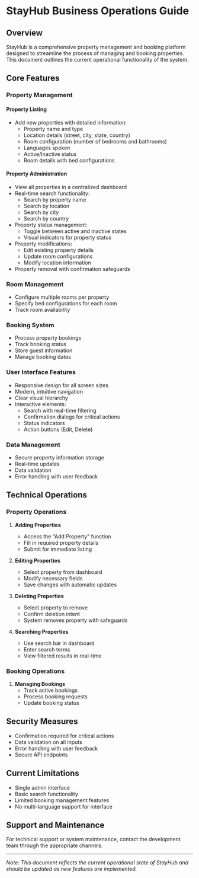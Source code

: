 # StayHub Business Operations Guide

## Overview
StayHub is a comprehensive property management and booking platform designed to streamline the process of managing and booking properties. This document outlines the current operational functionality of the system.

## Core Features

### Property Management

#### Property Listing
- Add new properties with detailed information:
  - Property name and type
  - Location details (street, city, state, country)
  - Room configuration (number of bedrooms and bathrooms)
  - Languages spoken
  - Active/Inactive status
  - Room details with bed configurations

#### Property Administration
- View all properties in a centralized dashboard
- Real-time search functionality:
  - Search by property name
  - Search by location
  - Search by city
  - Search by country
- Property status management:
  - Toggle between active and inactive states
  - Visual indicators for property status
- Property modifications:
  - Edit existing property details
  - Update room configurations
  - Modify location information
- Property removal with confirmation safeguards

### Room Management
- Configure multiple rooms per property
- Specify bed configurations for each room
- Track room availability

### Booking System
- Process property bookings
- Track booking status
- Store guest information
- Manage booking dates

### User Interface Features
- Responsive design for all screen sizes
- Modern, intuitive navigation
- Clear visual hierarchy
- Interactive elements:
  - Search with real-time filtering
  - Confirmation dialogs for critical actions
  - Status indicators
  - Action buttons (Edit, Delete)

### Data Management
- Secure property information storage
- Real-time updates
- Data validation
- Error handling with user feedback

## Technical Operations

### Property Operations
1. **Adding Properties**
   - Access the "Add Property" function
   - Fill in required property details
   - Submit for immediate listing

2. **Editing Properties**
   - Select property from dashboard
   - Modify necessary fields
   - Save changes with automatic updates

3. **Deleting Properties**
   - Select property to remove
   - Confirm deletion intent
   - System removes property with safeguards

4. **Searching Properties**
   - Use search bar in dashboard
   - Enter search terms
   - View filtered results in real-time

### Booking Operations
1. **Managing Bookings**
   - Track active bookings
   - Process booking requests
   - Update booking status

## Security Measures
- Confirmation required for critical actions
- Data validation on all inputs
- Error handling with user feedback
- Secure API endpoints

## Current Limitations
- Single admin interface
- Basic search functionality
- Limited booking management features
- No multi-language support for interface

## Support and Maintenance
For technical support or system maintenance, contact the development team through the appropriate channels.

---
*Note: This document reflects the current operational state of StayHub and should be updated as new features are implemented.*
